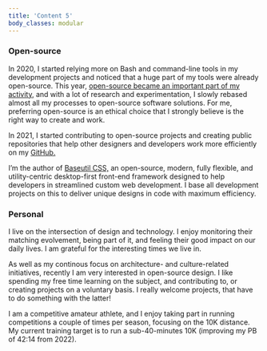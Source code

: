 ```yaml
---
title: 'Content 5'
body_classes: modular
---
```


### Open-source
In 2020, I started relying more on Bash and command-line tools in my development projects and noticed that a huge part of my tools were already open-source. This year, [open-source became an important part of my activity,](/blog/introducing-an-open-source-creative-software-ecosystem-for-professional-graphic-design-on-linux-part-1) and with a lot of research and experimentation, I slowly rebased almost all my processes to open-source software solutions. For me, preferring open-source is an ethical choice that I strongly believe is the right way to create and work.

In 2021, I started contributing to open-source projects and creating public repositories that help other designers and developers work more efficiently on my [GitHub.](https://github.com/martonlente)

I’m the author of [Baseutil CSS,](https://github.com/martonlente/baseutil-css) an open-source, modern, fully flexible, and utility-centric desktop-first front-end framework designed to help developers in streamlined custom web development. I base all development projects on this to deliver unique designs in code with maximum efficiency.

### Personal
I live on the intersection of design and technology. I enjoy monitoring their matching evolvement, being part of it, and feeling their good impact on our daily lives. I am grateful for the interesting times we live in.

As well as my continous focus on architecture- and culture-related initiatives, recently I am very interested in open-source design. I like spending my free time learning on the subject, and contributing to, or creating projects on a voluntary basis. I really welcome projects, that have to do something with the latter!

I am a competitive amateur athlete, and I enjoy taking part in running competitions a couple of times per season, focusing on the 10K distance. My current training target is to run a sub-40-minutes 10K (improving my PB of 42:14 from 2022).
